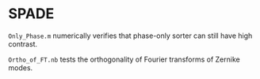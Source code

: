 # SPADE
`Only_Phase.m` numerically verifies that phase-only sorter can still have high contrast.

`Ortho_of_FT.nb` tests the orthogonality of Fourier transforms of Zernike modes.

